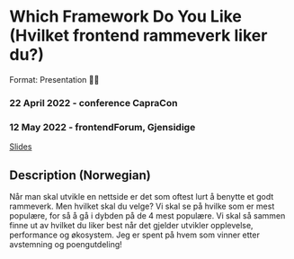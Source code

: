 # Which Framework Do You Like (Hvilket frontend rammeverk liker du?)
Format: Presentation 👨‍🏫

### 22 April 2022 - conference CapraCon
### 12 May 2022 - frontendForum, Gjensidige
[Slides](https://gaute-talks.netlify.app/which-framework-do-you-like/index.html)  

## Description (Norwegian)
Når man skal utvikle en nettside er det som oftest lurt å benytte et godt rammeverk. Men hvilket skal du velge? Vi skal se på hvilke som er mest populære, for så å gå i dybden på de 4 mest populære. Vi skal så sammen finne ut av hvilket du liker best når det gjelder utvikler opplevelse, performance og økosystem. Jeg er spent på hvem som vinner etter avstemning og poengutdeling!
